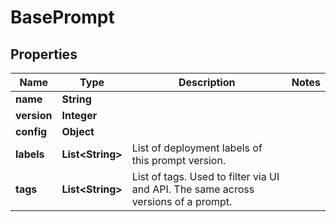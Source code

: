 

# BasePrompt


## Properties

| Name | Type | Description | Notes |
|------------ | ------------- | ------------- | -------------|
|**name** | **String** |  |  |
|**version** | **Integer** |  |  |
|**config** | **Object** |  |  |
|**labels** | **List&lt;String&gt;** | List of deployment labels of this prompt version. |  |
|**tags** | **List&lt;String&gt;** | List of tags. Used to filter via UI and API. The same across versions of a prompt. |  |



